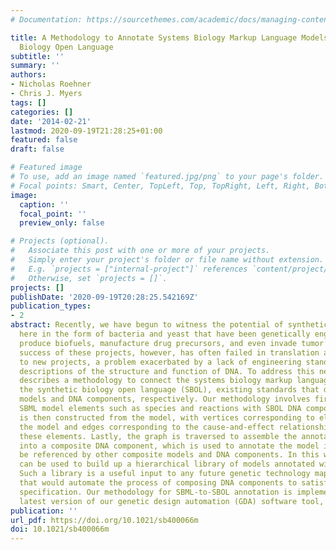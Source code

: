 ```yaml
---
# Documentation: https://sourcethemes.com/academic/docs/managing-content/

title: A Methodology to Annotate Systems Biology Markup Language Models with the Synthetic
  Biology Open Language
subtitle: ''
summary: ''
authors:
- Nicholas Roehner
- Chris J. Myers
tags: []
categories: []
date: '2014-02-21'
lastmod: 2020-09-19T21:28:25+01:00
featured: false
draft: false

# Featured image
# To use, add an image named `featured.jpg/png` to your page's folder.
# Focal points: Smart, Center, TopLeft, Top, TopRight, Left, Right, BottomLeft, Bottom, BottomRight.
image:
  caption: ''
  focal_point: ''
  preview_only: false

# Projects (optional).
#   Associate this post with one or more of your projects.
#   Simply enter your project's folder or file name without extension.
#   E.g. `projects = ["internal-project"]` references `content/project/deep-learning/index.md`.
#   Otherwise, set `projects = []`.
projects: []
publishDate: '2020-09-19T20:28:25.542169Z'
publication_types:
- 2
abstract: Recently, we have begun to witness the potential of synthetic biology, noted
  here in the form of bacteria and yeast that have been genetically engineered to
  produce biofuels, manufacture drug precursors, and even invade tumor cells. The
  success of these projects, however, has often failed in translation and application
  to new projects, a problem exacerbated by a lack of engineering standards that combine
  descriptions of the structure and function of DNA. To address this need, this paper
  describes a methodology to connect the systems biology markup language (SBML) to
  the synthetic biology open language (SBOL), existing standards that describe biochemical
  models and DNA components, respectively. Our methodology involves first annotating
  SBML model elements such as species and reactions with SBOL DNA components. A graph
  is then constructed from the model, with vertices corresponding to elements within
  the model and edges corresponding to the cause-and-effect relationships between
  these elements. Lastly, the graph is traversed to assemble the annotating DNA components
  into a composite DNA component, which is used to annotate the model itself and can
  be referenced by other composite models and DNA components. In this way, our methodology
  can be used to build up a hierarchical library of models annotated with DNA components.
  Such a library is a useful input to any future genetic technology mapping algorithm
  that would automate the process of composing DNA components to satisfy a behavioral
  specification. Our methodology for SBML-to-SBOL annotation is implemented in the
  latest version of our genetic design automation (GDA) software tool, iBioSim.
publication: ''
url_pdf: https://doi.org/10.1021/sb400066m
doi: 10.1021/sb400066m
---
```

